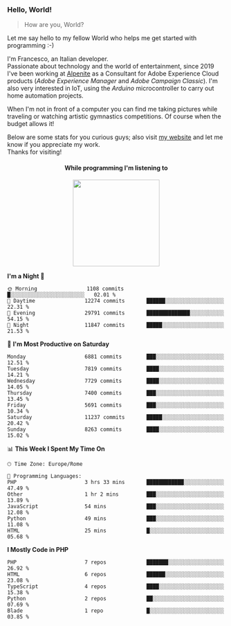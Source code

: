 ### Hello, World!

> How are you, World?

Let me say hello to my fellow World who helps me get started with programming :-)

I'm Francesco, an Italian developer.  
Passionate about technology and the world of entertainment, since 2019 I've been working at [Alpenite](https://www.alpenite.com) as a Consultant for Adobe Experience Cloud products (*Adobe Experience Manager* and *Adobe Campaign Classic*). I'm also very interested in IoT, using the *Arduino* microcontroller to carry out home automation projects.

When I'm not in front of a computer you can find me taking pictures while traveling or watching artistic gymnastics competitions. Of course when the budget allows it!

Below are some stats for you curious guys; also visit [my website](https://www.francescorega.eu) and let me know if you appreciate my work.  
Thanks for visiting!

<div align="center">
  <h4>While programming I'm listening to</h4>
  <a href="https://apps.francescorega.eu/now-playing/11147232609" target="_blank"><img src="https://apps.francescorega.eu/now-playing/11147232609" width="200"></a>
</div>

<!--START_SECTION:waka-->
**I'm a Night 🦉** 

```text
🌞 Morning                1108 commits        █░░░░░░░░░░░░░░░░░░░░░░░░   02.01 % 
🌆 Daytime                12274 commits       ██████░░░░░░░░░░░░░░░░░░░   22.31 % 
🌃 Evening                29791 commits       ██████████████░░░░░░░░░░░   54.15 % 
🌙 Night                  11847 commits       █████░░░░░░░░░░░░░░░░░░░░   21.53 % 
```
📅 **I'm Most Productive on Saturday** 

```text
Monday                   6881 commits        ███░░░░░░░░░░░░░░░░░░░░░░   12.51 % 
Tuesday                  7819 commits        ████░░░░░░░░░░░░░░░░░░░░░   14.21 % 
Wednesday                7729 commits        ████░░░░░░░░░░░░░░░░░░░░░   14.05 % 
Thursday                 7400 commits        ███░░░░░░░░░░░░░░░░░░░░░░   13.45 % 
Friday                   5691 commits        ███░░░░░░░░░░░░░░░░░░░░░░   10.34 % 
Saturday                 11237 commits       █████░░░░░░░░░░░░░░░░░░░░   20.42 % 
Sunday                   8263 commits        ████░░░░░░░░░░░░░░░░░░░░░   15.02 % 
```


📊 **This Week I Spent My Time On** 

```text
🕑︎ Time Zone: Europe/Rome

💬 Programming Languages: 
PHP                      3 hrs 33 mins       ████████████░░░░░░░░░░░░░   47.49 % 
Other                    1 hr 2 mins         ███░░░░░░░░░░░░░░░░░░░░░░   13.89 % 
JavaScript               54 mins             ███░░░░░░░░░░░░░░░░░░░░░░   12.08 % 
Python                   49 mins             ███░░░░░░░░░░░░░░░░░░░░░░   11.08 % 
HTML                     25 mins             █░░░░░░░░░░░░░░░░░░░░░░░░   05.68 % 
```

**I Mostly Code in PHP** 

```text
PHP                      7 repos             ███████░░░░░░░░░░░░░░░░░░   26.92 % 
HTML                     6 repos             ██████░░░░░░░░░░░░░░░░░░░   23.08 % 
TypeScript               4 repos             ████░░░░░░░░░░░░░░░░░░░░░   15.38 % 
Python                   2 repos             ██░░░░░░░░░░░░░░░░░░░░░░░   07.69 % 
Blade                    1 repo              █░░░░░░░░░░░░░░░░░░░░░░░░   03.85 % 
```




<!--END_SECTION:waka-->
